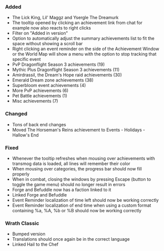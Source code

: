 <p><h3>Added</h3></p>
<ul>
<li>The Lick King, Lil' Maggz and Ysergle The Dreamurk</li>
<li>The tooltip opened by clicking an achievement link from chat for example now also reacts to right clicks</li>
<li>Filter on "Added in version"</li>
<li>Option to automatically adjust the summary achievements list to fit the space without showing a scroll bar</li>
<li>Right clicking an event reminder on the side of the Achievement Window or the World Map will show a menu with the option to stop tracking that specific event</li>
<li>PvP Dragonflight Season 3 achievements (19)</li>
<li>Mythic Plus Dragonflight Season 3 achievements (11)</li>
<li>Amirdrassil, the Dream's Hope raid achievements (30)</li>
<li>Emerald Dream zone achievements (38)</li>
<li>Superbloom event achievements (4)</li>
<li>More PvP achievements (6)</li>
<li>Pet Battle achievements (1)</li>
<li>Misc achievements (7)</li>
</ul>
<p><h3>Changed</h3></p>
<ul>
<li>Tons of back end changes</li>
<li>Moved The Horseman's Reins achievement to Events - Holidays - Hallow's End</li>
</ul>
<p><h3>Fixed</h3></p>
<ul>
<li>Whenever the tooltip refreshes when mousing over achievements with transmog data is loaded, all lines will remember their color</li>
<li>When mousing over categories, the progress bar should now fill properly</li>
<li>When in combat, closing the windows by pressing Escape (button to toggle the game menu) should no longer result in errors</li>
<li>Forge and Befuddle now has a faction linked to it</li>
<li>Linked Forge and Befuddle</li>
<li>Event Reminder localization of time left should now be working correctly</li>
<li>Event Reminder localization of end time when using a custom format containing %a, %A, %b or %B should now be working correctly</li>
</ul>
<p><h3>Wrath Classic</h3></p>
<ul>
<li>Bumped version</li>
<li>Translations should once again be in the correct language</li>
<li>Linked Hail to the Chef</li>
</ul>
